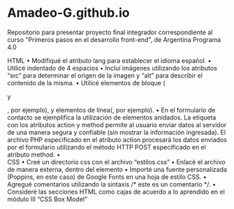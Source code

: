 # Amadeo-G.github.io
Repositorio para presentar proyecto final integrador correspondiente al curso "Primeros pasos en el desarrollo front-end", de Argentina Programa 4.0

HTML
•	Modifiqué el atributo lang para establecer el idioma español.
•	Utilicé indentado de 4 espacios
•	Incluí imágenes utilizando los atributos “src” para determinar el origen de la imagen y “alt” para describir el contenido de la misma.
•	Utilicé elementos de bloque (<p> y <div>, por ejemplo), y elementos de línea(<span>, por ejemplo).
•	En el formulario de contacto se ejemplifica la utilización de elementos anidados. La etiqueta <form> con los atributos action y method permite al usuario enviar datos al servidor de una manera segura y confiable (sin mostrar la información ingresada). El archivo PHP especificado en el atributo action procesará los datos enviados por el formulario utilizando el método HTTP POST especificado en el atributo method.
•	
CSS
•	Creé un directorio css con el archivo “estilos.css”
•	Enlacé el archivo de manera externa, dentro del elemento <head>
    <link rel="stylesheet" href="css/estilos.css">
•	Importé una fuente personalizada (Poppins, en este caso) de Google Fonts en una hoja de estilo CSS.
•	Agregué comentarios utilizando la sintaxis /* este es un comentario */.
•	Consideré las secciones HTML como cajas de acuerdo a lo aprendido en el módulo III “CSS Box Model”

